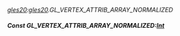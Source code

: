 _[gles20](../../modules/gles20/gles20-module.md):[gles20](../../modules/gles20/gles20-module.md).GL\_VERTEX\_ATTRIB\_ARRAY\_NORMALIZED_
##### Const GL\_VERTEX\_ATTRIB\_ARRAY\_NORMALIZED:[Int](../../modules/wonkey/wonkey-types-int.md)
